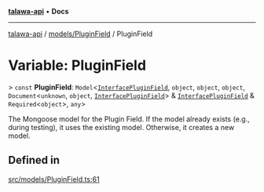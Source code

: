 [**talawa-api**](../../../README.md) • **Docs**

***

[talawa-api](../../../modules.md) / [models/PluginField](../README.md) / PluginField

# Variable: PluginField

\> `const` **PluginField**: `Model`\<[`InterfacePluginField`](../interfaces/InterfacePluginField.md), `object`, `object`, `object`, `Document`\<`unknown`, `object`, [`InterfacePluginField`](../interfaces/InterfacePluginField.md)\> & [`InterfacePluginField`](../interfaces/InterfacePluginField.md) & `Required`\<`object`\>, `any`\>

The Mongoose model for the Plugin Field.
If the model already exists (e.g., during testing), it uses the existing model.
Otherwise, it creates a new model.

## Defined in

[src/models/PluginField.ts:61](https://github.com/PalisadoesFoundation/talawa-api/blob/f9e8275b1ddff2d3edcec79ee3b37c07998f6cc3/src/models/PluginField.ts#L61)
